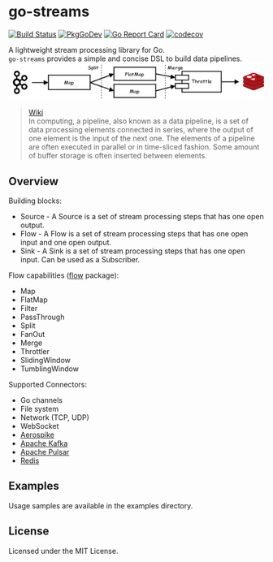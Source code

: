 # go-streams
[![Build Status](https://travis-ci.org/reugn/go-streams.svg?branch=master)](https://travis-ci.org/reugn/go-streams)
[![PkgGoDev](https://pkg.go.dev/badge/github.com/reugn/go-streams)](https://pkg.go.dev/github.com/reugn/go-streams)
[![Go Report Card](https://goreportcard.com/badge/github.com/reugn/go-streams)](https://goreportcard.com/report/github.com/reugn/go-streams)
[![codecov](https://codecov.io/gh/reugn/go-streams/branch/master/graph/badge.svg)](https://codecov.io/gh/reugn/go-streams)

A lightweight stream processing library for Go.  
`go-streams` provides a simple and concise DSL to build data pipelines.
![pipeline-architecture-example](./docs/images/pipeline-architecture-example.png)
> [Wiki](https://en.wikipedia.org/wiki/Pipeline_(computing))  
> In computing, a pipeline, also known as a data pipeline, is a set of data processing elements connected in series, where the output of one element is the input of the next one. The elements of a pipeline are often executed in parallel or in time-sliced fashion. Some amount of buffer storage is often inserted between elements.

## Overview
Building blocks:
* Source - A Source is a set of stream processing steps that has one open output.
* Flow - A Flow is a set of stream processing steps that has one open input and one open output. 
* Sink - A Sink is a set of stream processing steps that has one open input. Can be used as a Subscriber.

Flow capabilities ([flow](https://github.com/reugn/go-streams/tree/master/flow) package):  
* Map
* FlatMap
* Filter
* PassThrough
* Split
* FanOut
* Merge
* Throttler
* SlidingWindow
* TumblingWindow

Supported Connectors:
* Go channels
* File system
* Network (TCP, UDP)
* WebSocket
* [Aerospike](https://www.aerospike.com/)
* [Apache Kafka](https://kafka.apache.org/)
* [Apache Pulsar](https://pulsar.apache.org/)
* [Redis](https://redis.io/)

## Examples
Usage samples are available in the examples directory.

## License
Licensed under the MIT License.